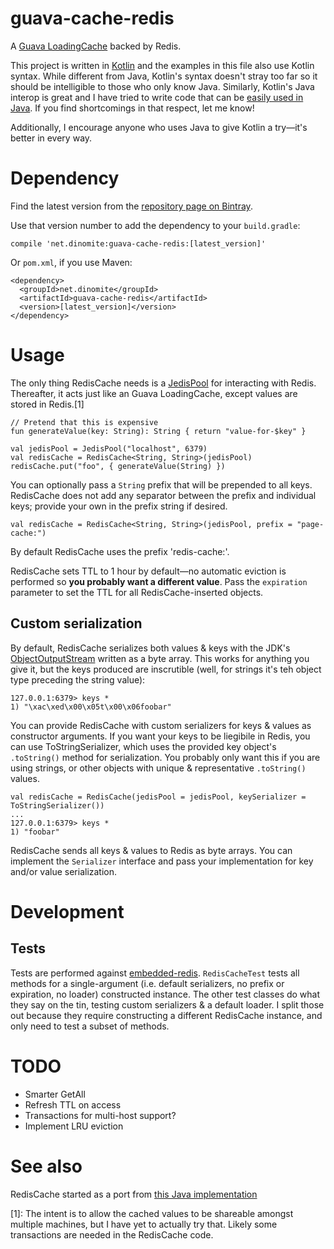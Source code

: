 # guava-cache-redis

A [Guava LoadingCache](https://google.github.io/guava/releases/22.0/api/docs/com/google/common/cache/LoadingCache.html)
backed by Redis.

This project is written in [Kotlin](https://kotlinlang.org/) and the examples in this file also use
Kotlin syntax.  While different from Java, Kotlin's syntax doesn't stray too far so it should be
intelligible to those who only know Java.  Similarly, Kotlin's Java interop is great and I have
tried to write code that can be [easily used in Java](https://android.jlelse.eu/writing-java-friendly-kotlin-code-c408b24fb4e).
If you find shortcomings in that respect, let me know!

Additionally, I encourage anyone who uses Java to give Kotlin a try—it's better in every way.

# Dependency

Find the latest version from the [repository page on Bintray](https://bintray.com/dinomite/maven/net.dinomite%3Aguava-cache-redis).

Use that version number to add the dependency to your `build.gradle`:

    compile 'net.dinomite:guava-cache-redis:[latest_version]'

Or `pom.xml`, if you use Maven:

    <dependency>
      <groupId>net.dinomite</groupId>
      <artifactId>guava-cache-redis</artifactId>
      <version>[latest_version]</version>
    </dependency>

# Usage

The only thing RedisCache needs is a [JedisPool](https://github.com/xetorthio/jedis/wiki/Getting-started#using-jedis-in-a-multithreaded-environment)
for interacting with Redis.  Thereafter, it acts just like an Guava LoadingCache, except values are
stored in Redis.[1]

    // Pretend that this is expensive
    fun generateValue(key: String): String { return "value-for-$key" }
    
    val jedisPool = JedisPool("localhost", 6379)
    val redisCache = RedisCache<String, String>(jedisPool)
    redisCache.put("foo", { generateValue(String) })

You can optionally pass a `String` prefix that will be prepended to all keys.  RedisCache does not
add any separator between the prefix and individual keys; provide your own in the prefix string if
desired.

    val redisCache = RedisCache<String, String>(jedisPool, prefix = "page-cache:")

By default RedisCache uses the prefix 'redis-cache:'.

RedisCache sets TTL to 1 hour by default—no automatic eviction is performed so **you probably want a
different value**.  Pass the `expiration` parameter to set the TTL for all RedisCache-inserted
objects.

## Custom serialization

By default, RedisCache serializes both values & keys with the JDK's [ObjectOutputStream](https://docs.oracle.com/javase/8/docs/api/java/io/ObjectOutputStream.html)
written as a byte array. This works for anything you give it, but the keys produced are inscrutible
(well, for strings it's teh object type preceding the string value):

    127.0.0.1:6379> keys *
    1) "\xac\xed\x00\x05t\x00\x06foobar"

You can provide RedisCache with custom serializers for keys & values as constructor arguments.  If
you want your keys to be liegibile in Redis, you can use ToStringSerializer, which uses the provided
key object's `.toString()` method for serialization.  You probably only want this if you are using
strings, or other objects with unique & representative `.toString()` values.

    val redisCache = RedisCache(jedisPool = jedisPool, keySerializer = ToStringSerializer())
    ...
    127.0.0.1:6379> keys *
    1) "foobar"

RedisCache sends all keys & values to Redis as byte arrays.  You can implement the `Serializer`
interface and pass your implementation for key and/or value serialization.

# Development

## Tests

Tests are performed against [embedded-redis](https://github.com/kstyrc/embedded-redis).
`RedisCacheTest` tests all methods for a single-argument (i.e. default serializers, no prefix
or expiration, no loader) constructed instance.  The other test classes do what they say on the
tin, testing custom serializers & a default loader.  I split those out because they require
constructing a different RedisCache instance, and only need to test a subset of methods.

# TODO

- Smarter GetAll
- Refresh TTL on access
- Transactions for multi-host support?
- Implement LRU eviction

# See also

RedisCache started as a port from [this Java implementation](https://github.com/levyfan/guava-cache-redis)

[1]: The intent is to allow the cached values to be shareable amongst multiple machines, but
I have yet to actually try that.  Likely some transactions are needed in the RedisCache code.